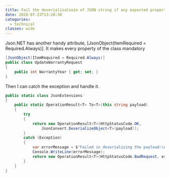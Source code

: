 ```yaml
---
title: Fail the deserializatioin of JSON string if any expected properties don't exist
date: 2020-07-23T13:28:38
categories:
  - technical
classes: wide
---
```



Json.NET has another handy attribute, \[JsonObject\(ItemRequired = Required.Always\)\]. It makes every property of the class mandatory

```csharp
[JsonObject(ItemRequired = Required.Always)]
public class UpdateWarrantyRequest
{
    public int WarrantyYear { get; set; }
}
```

Then I can catch the exception and handle it.

```csharp
public static class JsonExtensions
{
    public static OperationResult<T> To<T>(this string payload)
    {
        try
        {
            return new OperationResult<T>(HttpStatusCode.OK, 
                JsonConvert.DeserializeObject<T>(payload));
        }
        catch (Exception)
        {
            var errorMessage = $"Failed in deserializing the payload:\n {payload}";
            Console.WriteLine(errorMessage);
            return new OperationResult<T>(HttpStatusCode.BadRequest, errorMessage);
        }
    }
}

```

